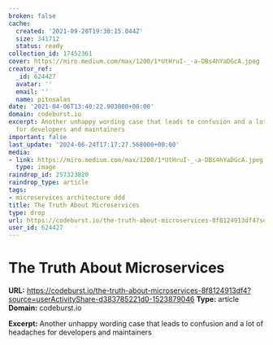 ```yaml
---
broken: false
cache:
  created: '2021-09-20T19:30:15.044Z'
  size: 341712
  status: ready
collection_id: 17452361
cover: https://miro.medium.com/max/1200/1*UtHruI-_-a-DBs4hYaDGcA.jpeg
creator_ref:
  _id: 624427
  avatar: ''
  email: ''
  name: pitosalas
date: '2021-04-06T13:40:22.903000+00:00'
domain: codeburst.io
excerpt: Another unhappy wording case that leads to confusion and a lot of headaches
  for developers and maintainers
important: false
last_update: '2024-06-24T17:17:27.568000+00:00'
media:
- link: https://miro.medium.com/max/1200/1*UtHruI-_-a-DBs4hYaDGcA.jpeg
  type: image
raindrop_id: 257323820
raindrop_type: article
tags:
- microservices architecture ddd
title: The Truth About Microservices
type: drop
url: https://codeburst.io/the-truth-about-microservices-8f8124913df4?source=userActivityShare-d383785221d0-1523879046
user_id: 624427
---
```


# The Truth About Microservices

**URL:** https://codeburst.io/the-truth-about-microservices-8f8124913df4?source=userActivityShare-d383785221d0-1523879046
**Type:** article
**Domain:** codeburst.io

**Excerpt:** Another unhappy wording case that leads to confusion and a lot of headaches for developers and maintainers
